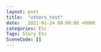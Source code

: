 ```yaml
---
layout: post
title:  "others_test"
date:   2021-01-24 08:00:00 +0000
categories: Etc
Tags: Story Etc
SceneCode: []
---
```

